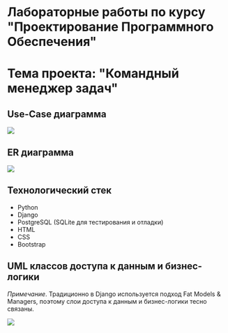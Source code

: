 # Лабораторные работы по курсу "Проектирование Программного Обеспечения"

# Тема проекта: "Командный менеджер задач"

## Use-Case диаграмма

![](diagram/use_case.png)

## ER диаграмма

![](diagram/erd.png)

## Технологический стек

* Python
* Django
* PostgreSQL (SQLite для тестирования и отладки)
* HTML
* CSS
* Bootstrap

## UML классов доступа к данным и бизнес-логики

*Примечание*. Традиционно в Django используется 
подход Fat Models & Managers, поэтому
слои доступа к данным и бизнес-логики тесно
связаны.

![](diagram/dal.png)